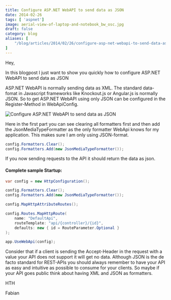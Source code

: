 ```yaml
---
title: Configure ASP.NET WebAPI to send data as JSON
date: 2014-02-26
tags: [ 'aspnet']
image: aerial-view-of-laptop-and-notebook_bw_osc.jpg
draft: false
category: blog
aliases: [
    "/blog/articles/2014/02/26/configure-asp-net-webapi-to-send-data-as-json/",
]
---
```


Hey,

In this blogpost I just want to show you quickly how to configure ASP.NET WebAPI to send data as JSON

ASP.NET WebAPI is normally sending data as XML. The standard data-fomat in Javascript frameworks like Knockout.js or Angular.js is normally JSON. So to get ASP.NET WebAPI using only JSON can be configured in the Register-Method in WebApiConfig.

![Configure ASP.NET WebAPI to send data as JSON](http://cdn.offering.solutions/img/articles/2014-02-26/d4dbd143-c0e4-461f-a874-903ff24b7e5b.png)

Here in the first part you can see clearing all formatters first and then add the JsonMediaTypeFormatter as the only formatter WebApi knows for my application. This makes sure I am only using JSON-format.

```csharp
config.Formatters.Clear();
config.Formatters.Add(new JsonMediaTypeFormatter());
```

If you now sending requests to the API it should return the data as json.

<h4>Complete sample Startup:</h4>

```csharp
var config = new HttpConfiguration();

config.Formatters.Clear();
config.Formatters.Add(new JsonMediaTypeFormatter());

config.MapHttpAttributeRoutes();

config.Routes.MapHttpRoute(
    name: "DefaultApi",
    routeTemplate: "api/{controller}/{id}",
    defaults: new { id = RouteParameter.Optional }
);

app.UseWebApi(config);
```

Consider that if a client is sending the Accept-Header in the request with a value your API does not support it will get no data. Although JSON is the de facto standard for REST-APIs you should always remember to have your API as easy and intuitive as possible to consume for your clients. So maybe if your API goes public think about having XML and JSON as formatters.

HTH

Fabian
